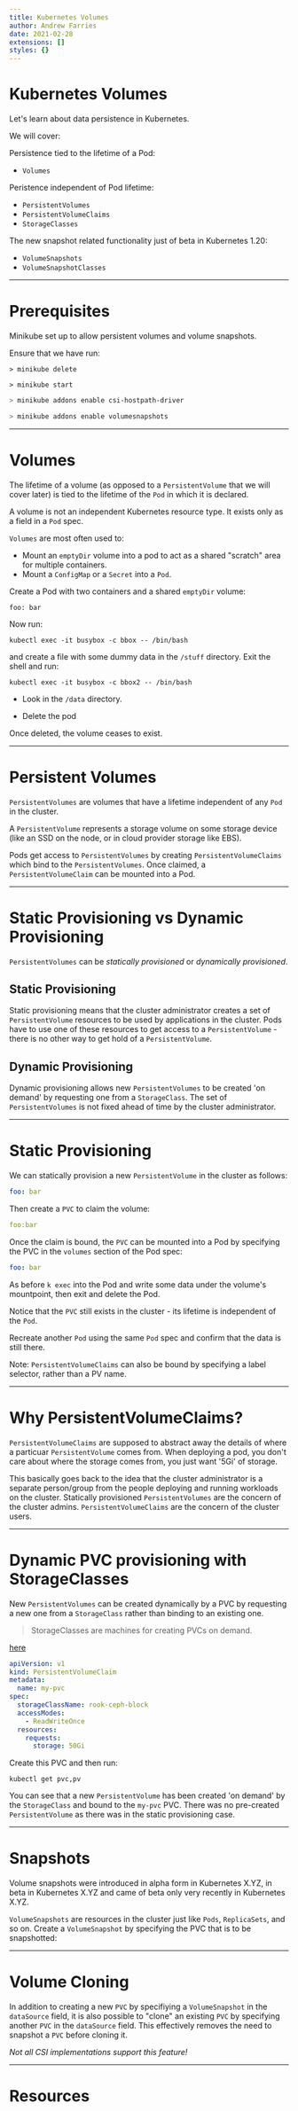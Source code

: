 ```yaml
---
title: Kubernetes Volumes
author: Andrew Farries
date: 2021-02-28
extensions: []
styles: {}
---
```

# Kubernetes Volumes

Let's learn about data persistence in Kubernetes.

We will cover:

Persistence tied to the lifetime of a Pod:
* `Volumes`

Peristence independent of Pod lifetime:
* `PersistentVolumes`
* `PersistentVolumeClaims`
* `StorageClasses`

The new snapshot related functionality just of beta in Kubernetes 1.20:
* `VolumeSnapshots`
* `VolumeSnapshotClasses`

---
# Prerequisites

Minikube set up to allow persistent volumes and volume snapshots.

Ensure that we have run:

```
> minikube delete
```

```
> minikube start
```

```bash
> minikube addons enable csi-hostpath-driver
```

```bash
> minikube addons enable volumesnapshots
```

---
# Volumes

The lifetime of a volume (as opposed to a `PersistentVolume` that we will cover later) is tied to the lifetime of the `Pod` in which it is declared.

A volume is not an independent Kubernetes resource type. It exists only as a field in a `Pod` spec.

`Volumes` are most often used to:
* Mount an `emptyDir` volume into a pod to act as a shared "scratch" area for multiple containers.
* Mount a `ConfigMap` or a `Secret` into a `Pod`.

Create a Pod with two containers and a shared `emptyDir` volume:

```
foo: bar
```

Now run:

```
kubectl exec -it busybox -c bbox -- /bin/bash
```

and create a file with some dummy data in the `/stuff` directory. Exit the shell and run:

```
kubectl exec -it busybox -c bbox2 -- /bin/bash
```

* Look in the `/data` directory.

* Delete the pod

Once deleted, the volume ceases to exist.

---
# Persistent Volumes

`PersistentVolumes` are volumes that have a lifetime independent of any `Pod` in the cluster.

A `PersistentVolume` represents a storage volume on some storage device (like an SSD on the node, or in cloud provider storage like EBS).

Pods get access to `PersistentVolumes` by creating `PersistentVolumeClaims` which bind to the `PersistentVolumes`. Once claimed, a `PersistentVolumeClaim` can be mounted into a Pod.

---
# Static Provisioning vs Dynamic Provisioning

`PersistentVolumes` can be *statically provisioned* or *dynamically provisioned*.

## Static Provisioning

Static provisioning means that the cluster administrator creates a set of `PersistentVolume` resources to be used by applications in the cluster. Pods have to use one of these resources to get access to a `PersistentVolume` - there is no other way to get hold of a `PersistentVolume`.

## Dynamic Provisioning

Dynamic provisioning allows new `PersistentVolumes` to be created 'on demand' by requesting one from a `StorageClass`. The set of `PersistentVolumes` is not fixed ahead of time by the cluster administrator.

---
# Static Provisioning

We can statically provision a new `PersistentVolume` in the cluster as follows:

```yaml
foo: bar
```

Then create a `PVC` to claim the volume:

```yaml
foo:bar
```

Once the claim is bound, the `PVC` can be mounted into a Pod by specifying the PVC in the `volumes` section of the Pod spec:

```yaml
foo: bar
```

As before `k exec` into the Pod and write some data under the volume's mountpoint, then exit and delete the Pod.

Notice that the `PVC` still exists in the cluster - its lifetime is independent of the `Pod`.

Recreate another `Pod` using the same `Pod` spec and confirm that the data is still there.

Note: `PersistentVolumeClaims` can also be bound by specifying a label selector, rather than a PV name.

---
# Why PersistentVolumeClaims?

`PersistentVolumeClaims` are supposed to abstract away the details of where a particuar `PersistentVolume` comes from. When deploying a pod, you don't care about where the storage comes from, you just want '5Gi' of storage.

This basically goes back to the idea that the cluster administrator is a separate person/group from the people deploying and running workloads on the cluster. Statically provisioned `PersistentVolumes` are the concern of the cluster admins. `PersistentVolumeClaims` are the concern of the cluster users.

---
# Dynamic PVC provisioning with StorageClasses

New `PersistentVolumes` can be created dynamically by a PVC by requesting a new one from a `StorageClass` rather than binding to an existing one.

> StorageClasses are machines for creating PVCs on demand.

[here](https://www.youtube.com/watch?v=0swOh5C3OVM)

```yaml
apiVersion: v1
kind: PersistentVolumeClaim
metadata:
  name: my-pvc
spec:
  storageClassName: rook-ceph-block
  accessModes:
    - ReadWriteOnce
  resources:
    requests:
      storage: 50Gi
```

Create this PVC and then run:

```
kubectl get pvc,pv
```

You can see that a new `PersistentVolume` has been created 'on demand' by the `StorageClass` and bound to the `my-pvc` PVC. There was no pre-created `PersistentVolume` as there was in the static provisioning case.

---
# Snapshots

Volume snapshots were introduced in alpha form in Kubernetes X.YZ, in beta in Kubernetes X.YZ and came of beta only very recently in Kubernetes X.YZ.

`VolumeSnapshots` are resources in the cluster just like `Pods`, `ReplicaSets`, and so on. Create a `VolumeSnapshot` by specifying the PVC that is to be snapshotted:

---
# Volume Cloning

In addition to creating a new `PVC` by specifiying a `VolumeSnapshot` in the `dataSource` field, it is also possible to "clone" an existing `PVC` by specifying another `PVC` in the `dataSource` field. This effectively removes the need to snapshot a `PVC` before cloning it.

*Not all CSI implementations support this feature!*

---
# Resources

